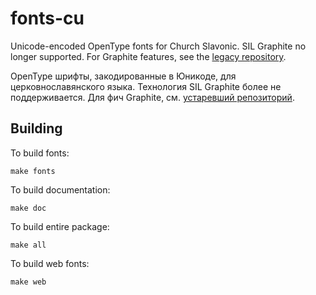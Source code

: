 # fonts-cu
Unicode-encoded OpenType fonts for Church Slavonic.
SIL Graphite no longer supported. For Graphite features, see the
[legacy repository](https://github.com/slavonic/fonts-cu-legacy).

OpenType шрифты, закодированные в Юникоде, для церковнославянского языка.
Технология SIL Graphite более не поддерживается. Для фич Graphite,
см. [устаревший репозиторий](https://github.com/slavonic/fonts-cu-legacy).

## Building

To build fonts:

```
make fonts
```

To build documentation:

```
make doc
```

To build entire package:

```
make all
```

To build web fonts:

```
make web
```
